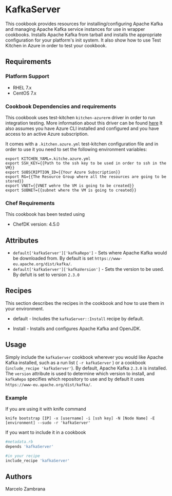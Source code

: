# KafkaServer

This cookbook provides resources for installing/configuring Apache Kafka and managing Apache Kafka service instances for use in wrapper cookbooks. Installs Apache Kafka from tarball and installs the appropriate configuration for your platform's init system. It also show how to use Test Kitchen in Azure in order to test your cookbook.

## Requirements

### Platform Support

- RHEL 7.x
- CentOS 7.x

### Cookbook Dependencies and requirements

This cookbook uses test-kitchen `kitchen-azurerm` driver in order to run integration testing. More information about this driver can be found [here](https://github.com/test-kitchen/kitchen-azurerm)
It also assumes you have Azure CLI installed and configured and you have access to an active Azure subscription.

It comes with a `.kitchen.azure.yml` test-kitchen configuration file and in order to use it you need to set the following environment variables:

```ssh
export KITCHEN_YAML=.kitche.azure.yml
export SSH_KEY={{Path to the ssh key to be used in order to ssh in the VM}}
export SUBSCRIPTION_ID={{Your Azure Subscription}}
export RG={{The Resource Group where all the resources are going to be stored}}
export VNET={{VNET wehre the VM is going to be created}}
export SUBNET={{subnet where the VM is going to created}}
```

### Chef Requirements

This cookbook has been tested using

- ChefDK version: 4.5.0

## Attributes

- `default['kafkaServer']['kafkaRepo']` - Sets where Apache Kafka would be downloaded from. By default is set `https://www-eu.apache.org/dist/kafka/`.
- `default['kafkaServer']['kafkaVersion']` - Sets the version to be used. By defult is set to version `2.3.0`

## Recipes

This section describes the recipes in the cookbook and how to use them in your environment.

- default - Includes the `kafkaServer::Install` recipe by default.

- Install - Installs and configures Apache Kafka and OpenJDK.

## Usage

Simply include the `kafkaServer` cookbook wherever you would like Apache Kafka installed, such as a run list ( `-r kafkaServer` ) or a cookbook (`include_recipe 'kafkaServer'`). By default, Apache Kafka `2.3.0` is installed. The `version` attribute is used to determine which version to install, and `kafkaRepo` specifies which repository to use and by default it uses `https://www-eu.apache.org/dist/kafka/`.

### Example

If you are using it with knife command

```ssh
knife bootstrap [IP] -x [username] -i [ssh key] -N [Node Name] -E [environment] --sudo -r 'kafkaServer'
```

If you want to include it in a cookbook

```ruby
#metadata.rb
depends 'kafkaServer'

#in your recipe
include_recipe 'kafkaServer'
```

## Authors

Marcelo Zambrana
